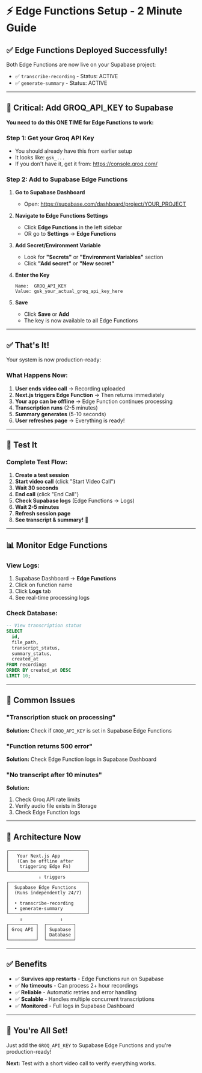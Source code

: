 # ⚡ Edge Functions Setup - 2 Minute Guide

## ✅ Edge Functions Deployed Successfully!

Both Edge Functions are now live on your Supabase project:

- ✅ `transcribe-recording` - Status: ACTIVE
- ✅ `generate-summary` - Status: ACTIVE

---

## 🔑 Critical: Add GROQ_API_KEY to Supabase

**You need to do this ONE TIME for Edge Functions to work:**

### Step 1: Get your Groq API Key

- You should already have this from earlier setup
- It looks like: `gsk_...`
- If you don't have it, get it from: https://console.groq.com/

### Step 2: Add to Supabase Edge Functions

1. **Go to Supabase Dashboard**

   - Open: https://supabase.com/dashboard/project/YOUR_PROJECT

2. **Navigate to Edge Functions Settings**

   - Click **Edge Functions** in the left sidebar
   - OR go to **Settings** → **Edge Functions**

3. **Add Secret/Environment Variable**

   - Look for **"Secrets"** or **"Environment Variables"** section
   - Click **"Add secret"** or **"New secret"**

4. **Enter the Key**

   ```
   Name:  GROQ_API_KEY
   Value: gsk_your_actual_groq_api_key_here
   ```

5. **Save**
   - Click **Save** or **Add**
   - The key is now available to all Edge Functions

---

## ✅ That's It!

Your system is now production-ready:

### What Happens Now:

1. **User ends video call** → Recording uploaded
2. **Next.js triggers Edge Function** → Then returns immediately
3. **Your app can be offline** → Edge Function continues processing
4. **Transcription runs** (2-5 minutes)
5. **Summary generates** (5-10 seconds)
6. **User refreshes page** → Everything is ready!

---

## 🧪 Test It

### Complete Test Flow:

1. **Create a test session**
2. **Start video call** (click "Start Video Call")
3. **Wait 30 seconds**
4. **End call** (click "End Call")
5. **Check Supabase logs** (Edge Functions → Logs)
6. **Wait 2-5 minutes**
7. **Refresh session page**
8. **See transcript & summary!** 🎉

---

## 📊 Monitor Edge Functions

### View Logs:

1. Supabase Dashboard → **Edge Functions**
2. Click on function name
3. Click **Logs** tab
4. See real-time processing logs

### Check Database:

```sql
-- View transcription status
SELECT
  id,
  file_path,
  transcript_status,
  summary_status,
  created_at
FROM recordings
ORDER BY created_at DESC
LIMIT 10;
```

---

## 🚨 Common Issues

### "Transcription stuck on processing"

**Solution:** Check if `GROQ_API_KEY` is set in Supabase Edge Functions

### "Function returns 500 error"

**Solution:** Check Edge Function logs in Supabase Dashboard

### "No transcript after 10 minutes"

**Solution:**

1. Check Groq API rate limits
2. Verify audio file exists in Storage
3. Check Edge Function logs

---

## 🔄 Architecture Now

```
┌─────────────────────────────┐
│   Your Next.js App          │
│   (Can be offline after     │
│    triggering Edge Fn)      │
└─────────────────────────────┘
            ↓ triggers
┌─────────────────────────────┐
│  Supabase Edge Functions    │
│  (Runs independently 24/7)  │
│                             │
│  • transcribe-recording     │
│  • generate-summary         │
└─────────────────────────────┘
     ↓              ↓
┌──────────┐  ┌──────────┐
│ Groq API │  │ Supabase │
│          │  │ Database │
└──────────┘  └──────────┘
```

---

## ✅ Benefits

- ✅ **Survives app restarts** - Edge Functions run on Supabase
- ✅ **No timeouts** - Can process 2+ hour recordings
- ✅ **Reliable** - Automatic retries and error handling
- ✅ **Scalable** - Handles multiple concurrent transcriptions
- ✅ **Monitored** - Full logs in Supabase Dashboard

---

## 🎉 You're All Set!

Just add the `GROQ_API_KEY` to Supabase Edge Functions and you're production-ready!

**Next:** Test with a short video call to verify everything works.
